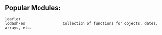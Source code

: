 ## Popular Modules:
```
leaflet
lodash-es                 Collection of functions for objects, dates, arrays, etc.
```
